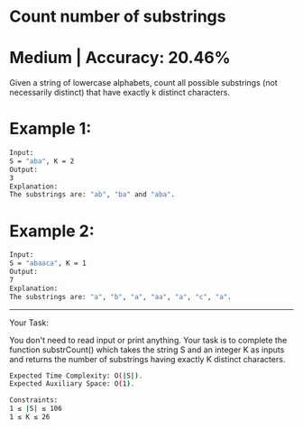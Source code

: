 # Count number of substrings

# Medium  |  Accuracy: 20.46%

<p>Given a string of lowercase alphabets, count all possible substrings (not necessarily distinct) that have exactly k distinct characters.</p>


# Example 1:

```bash
Input:
S = "aba", K = 2
Output:
3
Explanation:
The substrings are: "ab", "ba" and "aba".
```

# Example 2:

```bash
Input: 
S = "abaaca", K = 1
Output:
7
Explanation:
The substrings are: "a", "b", "a", "aa", "a", "c", "a". 
```

<hr>

<span>Your Task:</span>
<p>You don't need to read input or print anything. Your task is to complete the function substrCount() which takes the string S and an integer K as inputs and returns the number of substrings having exactly K distinct characters.</p>


```bash
Expected Time Complexity: O(|S|).
Expected Auxiliary Space: O(1).

Constraints:
1 ≤ |S| ≤ 106
1 ≤ K ≤ 26
```


